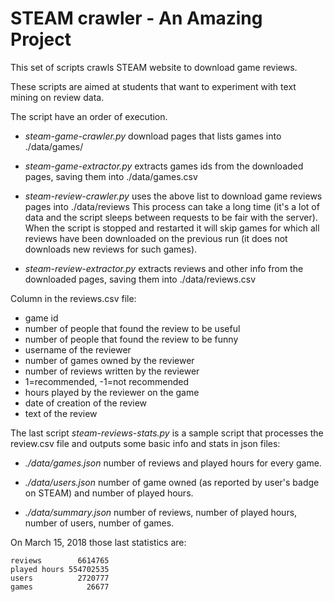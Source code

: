 # STEAM crawler - An Amazing Project

This set of scripts crawls STEAM website to download game reviews.

These scripts are aimed at students that want to experiment with text mining on review data.

The script have an order of execution.

  * _steam-game-crawler.py_ download pages that lists games into ./data/games/

  * _steam-game-extractor.py_ extracts games ids from the downloaded pages, saving them into ./data/games.csv
  
  * _steam-review-crawler.py_ uses the above list to download game reviews pages into ./data/reviews
  This process can take a long time (it's a lot of data and the script sleeps between requests to be fair with the server).
  When the script is stopped and restarted it will skip games for which all reviews have been downloaded on the previous run (it does not downloads new reviews for such games).
  
  * _steam-review-extractor.py_ extracts reviews and other info from the downloaded pages, saving them into ./data/reviews.csv 

Column in the reviews.csv file:
  * game id
  * number of people that found the review to be useful
  * number of people that found the review to be funny
  * username of the reviewer
  * number of games owned by the reviewer
  * number of reviews written by the reviewer
  * 1=recommended, -1=not recommended
  * hours played by the reviewer on the game
  * date of creation of the review
  * text of the review
  
The last script _steam-reviews-stats.py_ is a sample script that processes the review.csv file and outputs some basic info and stats in json files:

  * _./data/games.json_ number of reviews and played hours for every game.
  
  * _./data/users.json_ number of game owned (as reported by user's badge on STEAM) and number of played hours.
  
  * _./data/summary.json_ number of reviews, number of played hours, number of users, number of games.
  
On March 15, 2018 those last statistics are:

```
reviews        6614765
played hours 554702535
users          2720777
games            26677
```
  
